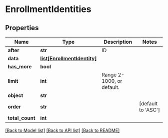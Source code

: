 # EnrollmentIdentities

## Properties
Name | Type | Description | Notes
------------ | ------------- | ------------- | -------------
**after** | **str** | ID | 
**data** | [**list[EnrollmentIdentity]**](EnrollmentIdentity.md) |  | 
**has_more** | **bool** |  | 
**limit** | **int** | Range 2-1000, or default. | 
**object** | **str** |  | 
**order** | **str** |  | [default to 'ASC']
**total_count** | **int** |  | 

[[Back to Model list]](../README.md#documentation-for-models) [[Back to API list]](../README.md#documentation-for-api-endpoints) [[Back to README]](../README.md)


